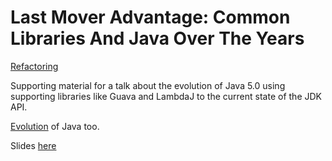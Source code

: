 # Last Mover Advantage: Common Libraries And Java Over The Years

[Refactoring][2]

Supporting material for a talk about the evolution of Java 5.0 using supporting libraries like Guava and LambdaJ to the
current state of the JDK API.

[Evolution][2] of Java too.

Slides [here][1]


[1]: (https://docs.google.com/presentation/d/1vUVa9Li3xGvAqFAK1zf-Mt5ktb1WfqeDDRrmStRMe4U/edit?usp=sharing)

[2]: ./refactoring.mp4